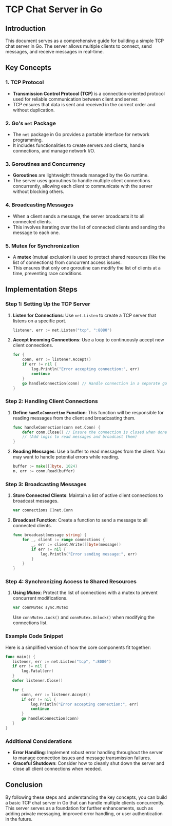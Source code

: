 # TCP Chat Server in Go

## Introduction

This document serves as a comprehensive guide for building a simple TCP chat server in Go. The server allows multiple clients to connect, send messages, and receive messages in real-time.

## Key Concepts

### 1. TCP Protocol

- **Transmission Control Protocol (TCP)** is a connection-oriented protocol used for reliable communication between client and server.
- TCP ensures that data is sent and received in the correct order and without duplication.

### 2. Go's `net` Package

- The `net` package in Go provides a portable interface for network programming.
- It includes functionalities to create servers and clients, handle connections, and manage network I/O.

### 3. Goroutines and Concurrency

- **Goroutines** are lightweight threads managed by the Go runtime.
- The server uses goroutines to handle multiple client connections concurrently, allowing each client to communicate with the server without blocking others.

### 4. Broadcasting Messages

- When a client sends a message, the server broadcasts it to all connected clients.
- This involves iterating over the list of connected clients and sending the message to each one.

### 5. Mutex for Synchronization

- A **mutex** (mutual exclusion) is used to protect shared resources (like the list of connections) from concurrent access issues.
- This ensures that only one goroutine can modify the list of clients at a time, preventing race conditions.

## Implementation Steps

### Step 1: Setting Up the TCP Server

1. **Listen for Connections**:
   Use `net.Listen` to create a TCP server that listens on a specific port.

   ```go
   listener, err := net.Listen("tcp", ":8080")
   ```

2. **Accept Incoming Connections**:
   Use a loop to continuously accept new client connections.

   ```go
   for {
       conn, err := listener.Accept()
       if err != nil {
           log.Println("Error accepting connection:", err)
           continue
       }
       go handleConnection(conn) // Handle connection in a separate goroutine
   }
   ```

### Step 2: Handling Client Connections

1. **Define `handleConnection` Function**:
   This function will be responsible for reading messages from the client and broadcasting them.

   ```go
   func handleConnection(conn net.Conn) {
       defer conn.Close() // Ensure the connection is closed when done
       // (Add logic to read messages and broadcast them)
   }
   ```

2. **Reading Messages**:
   Use a buffer to read messages from the client. You may want to handle potential errors while reading.

   ```go
   buffer := make([]byte, 1024)
   n, err := conn.Read(buffer)
   ```

### Step 3: Broadcasting Messages

1. **Store Connected Clients**:
   Maintain a list of active client connections to broadcast messages.

   ```go
   var connections []net.Conn
   ```

2. **Broadcast Function**:
   Create a function to send a message to all connected clients.

   ```go
   func broadcast(message string) {
       for _, client := range connections {
           _, err := client.Write([]byte(message))
           if err != nil {
               log.Println("Error sending message:", err)
           }
       }
   }
   ```

### Step 4: Synchronizing Access to Shared Resources

1. **Using Mutex**:
   Protect the list of connections with a mutex to prevent concurrent modifications.

   ```go
   var connMutex sync.Mutex
   ```

   Use `connMutex.Lock()` and `connMutex.Unlock()` when modifying the connections list.

### Example Code Snippet

Here is a simplified version of how the core components fit together:

```go
func main() {
   listener, err := net.Listen("tcp", ":8080")
   if err != nil {
       log.Fatal(err)
   }
   defer listener.Close()

   for {
       conn, err := listener.Accept()
       if err != nil {
           log.Println("Error accepting connection:", err)
           continue
       }
       go handleConnection(conn)
   }
}
```

### Additional Considerations

- **Error Handling**: Implement robust error handling throughout the server to manage connection issues and message transmission failures.
- **Graceful Shutdown**: Consider how to cleanly shut down the server and close all client connections when needed.

## Conclusion

By following these steps and understanding the key concepts, you can build a basic TCP chat server in Go that can handle multiple clients concurrently. This server serves as a foundation for further enhancements, such as adding private messaging, improved error handling, or user authentication in the future.
